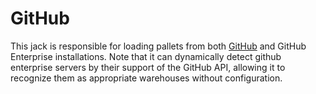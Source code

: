 # GitHub

This jack is responsible for loading pallets from both [GitHub](http://github.com) and GitHub Enterprise installations.
Note that it can dynamically detect github enterprise servers by their support of the GitHub API, allowing it to recognize them as appropriate warehouses without configuration.
